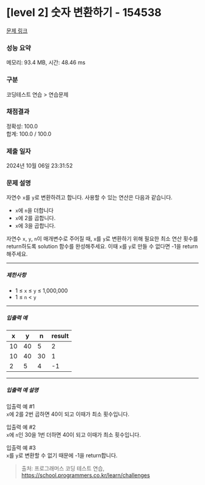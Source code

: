 # [level 2] 숫자 변환하기 - 154538 

[문제 링크](https://school.programmers.co.kr/learn/courses/30/lessons/154538) 

### 성능 요약

메모리: 93.4 MB, 시간: 48.46 ms

### 구분

코딩테스트 연습 > 연습문제

### 채점결과

정확성: 100.0<br/>합계: 100.0 / 100.0

### 제출 일자

2024년 10월 06일 23:31:52

### 문제 설명

<p>자연수 <code>x</code>를 <code>y</code>로 변환하려고 합니다. 사용할 수 있는 연산은 다음과 같습니다.</p>

<ul>
<li><code>x</code>에 <code>n</code>을 더합니다</li>
<li><code>x</code>에 2를 곱합니다.</li>
<li><code>x</code>에 3을 곱합니다.</li>
</ul>

<p>자연수 <code>x</code>, <code>y</code>, <code>n</code>이 매개변수로 주어질 때, <code>x</code>를 <code>y</code>로 변환하기 위해 필요한 최소 연산 횟수를 return하도록 solution 함수를 완성해주세요. 이때 <code>x</code>를 <code>y</code>로 만들 수 없다면 -1을 return 해주세요.</p>

<hr>

<h5>제한사항</h5>

<ul>
<li>1&nbsp;≤&nbsp;<code>x</code> ≤ <code>y</code>&nbsp;≤ 1,000,000</li>
<li>1 ≤ <code>n</code> &lt; <code>y</code></li>
</ul>

<hr>

<h5>입출력 예</h5>
<table class="table">
        <thead><tr>
<th>x</th>
<th>y</th>
<th>n</th>
<th>result</th>
</tr>
</thead>
        <tbody><tr>
<td>10</td>
<td>40</td>
<td>5</td>
<td>2</td>
</tr>
<tr>
<td>10</td>
<td>40</td>
<td>30</td>
<td>1</td>
</tr>
<tr>
<td>2</td>
<td>5</td>
<td>4</td>
<td>-1</td>
</tr>
</tbody>
      </table>
<hr>

<h5>입출력 예 설명</h5>

<p>입출력 예 #1<br>
<code>x</code>에 2를 2번 곱하면 40이 되고 이때가 최소 횟수입니다.</p>

<p>입출력 예 #2<br>
<code>x</code>에 <code>n</code>인 30을 1번 더하면 40이 되고 이때가 최소 횟수입니다.</p>

<p>입출력 예 #3<br>
<code>x</code>를 <code>y</code>로 변환할 수 없기 때문에 -1을 return합니다.</p>


> 출처: 프로그래머스 코딩 테스트 연습, https://school.programmers.co.kr/learn/challenges
